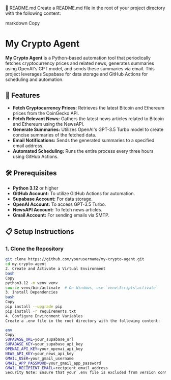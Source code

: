 📝 README.md
Create a README.md file in the root of your project directory with the following content:

markdown
Copy
# My Crypto Agent

**My Crypto Agent** is a Python-based automation tool that periodically fetches cryptocurrency prices and related news, generates summaries using OpenAI's GPT model, and sends these summaries via email. This project leverages Supabase for data storage and GitHub Actions for scheduling and automation.

## 🚀 Features

- **Fetch Cryptocurrency Prices:** Retrieves the latest Bitcoin and Ethereum prices from the CoinGecko API.
- **Fetch Relevant News:** Gathers the latest news articles related to Bitcoin and Ethereum using the NewsAPI.
- **Generate Summaries:** Utilizes OpenAI's GPT-3.5 Turbo model to create concise summaries of the fetched data.
- **Email Notifications:** Sends the generated summaries to a specified email address.
- **Automated Scheduling:** Runs the entire process every three hours using GitHub Actions.

## 🛠️ Prerequisites

- **Python 3.12** or higher
- **GitHub Account:** To utilize GitHub Actions for automation.
- **Supabase Account:** For data storage.
- **OpenAI Account:** To access GPT-3.5 Turbo.
- **NewsAPI Account:** To fetch news articles.
- **Gmail Account:** For sending emails via SMTP.

## 📋 Setup Instructions

### 1. Clone the Repository

```bash
git clone https://github.com/yourusername/my-crypto-agent.git
cd my-crypto-agent
2. Create and Activate a Virtual Environment
bash
Copy
python3.12 -m venv venv
source venv/bin/activate  # On Windows, use `venv\Scripts\activate`
3. Install Dependencies
bash
Copy
pip install --upgrade pip
pip install -r requirements.txt
4. Configure Environment Variables
Create a .env file in the root directory with the following content:

env
Copy
SUPABASE_URL=your_supabase_url
SUPABASE_KEY=your_supabase_api_key
OPENAI_API_KEY=your_openai_api_key
NEWS_API_KEY=your_news_api_key
GMAIL_USER=your_gmail_username
GMAIL_APP_PASSWORD=your_gmail_app_password
GMAIL_RECIPIENT_EMAIL=recipient_email_address
Security Note: Ensure that your .env file is excluded from version control to protect sensitive information. This is already handled in the .gitignore file.